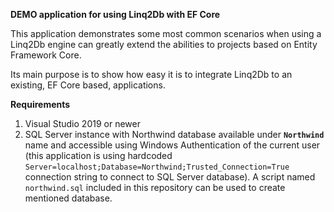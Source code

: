 **DEMO application for using Linq2Db with EF Core**

This application demonstrates some most common scenarios when using a Linq2Db engine can greatly extend the abilities to projects based on Entity Framework Core.

Its main purpose is to show how easy it is to integrate Linq2Db to an existing, EF Core based, applications.

**Requirements**
1. Visual Studio 2019 or newer
1. SQL Server instance with Northwind database available under **`Northwind`** name and accessible using Windows Authentication of the current user (this application is using hardcoded `Server=localhost;Database=Northwind;Trusted_Connection=True` connection string to connect to SQL Server database). A script named `northwind.sql` included in this repository can be used to create mentioned database.
